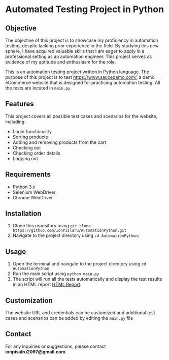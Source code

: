 <h1>Automated Testing Project in Python</h1>

<h2>Objective</h2>
<p>The objective of this project is to showcase my proficiency in automation testing, despite lacking prior experience in the field. By studying this new sphere, I have acquired valuable skills that I am eager to apply in a professional setting as an automation engineer. This project serves as evidence of my aptitude and enthusiasm for the role. </p>
<p>This is an automation testing project written in Python language. The purpose of this project is to test <a href="https://www.saucedemo.com/">https://www.saucedemo.com/</a>, a demo eCommerce website that is designed for practicing automation testing. All the tests are located in <code>main.py</code>.</p>

<h2>Features</h2>

<p>This project covers all possible test cases and scenarios for the website, including:</p>

<ul>
    <li>Login functionality</li>
    <li>Sorting products</li>
    <li>Adding and removing products from the cart</li>
    <li>Checking out</li>
    <li>Checking order details</li>
    <li>Logging out</li>
</ul>

<h2>Requirements</h2>

<ul>
    <li>Python 3.x</li>
    <li>Selenium WebDriver</li>
    <li>Chrome WebDriver</li>
</ul>

<h2>Installation</h2>

<ol>
    <li>Clone this repository using <code>git clone https://github.com/IonPislaru/AutomationPython.git</code></li>
    <li>Navigate to the project directory using <code>cd AutomationPython;</code></li>
</ol>

<h2>Usage</h2>

<ol>
    <li>Open the terminal and navigate to the project directory using <code>cd AutomationPython</code></li>
    <li>Run the main script using <code>python main.py</code></li>
    <li>The script will run all the tests automatically and display the test results in an HTML report <a href="https://github.com/IonPislaru/AutomationPython/blob/main/reports/TestResults___main__.Testing_2023-04-30_13-17-46.html">HTML Report</a>.</li>
</ol>

<h2>Customization</h2>
<p>The website URL and credentials can be customized and additional test cases and scenarios can be added by editing the <code>main.py</code> file</p>

<h2>Contact</h2>

<p>For any inquiries or suggestions, please contact <b>ionpisalru2097@gmail.com</b>.</p>
